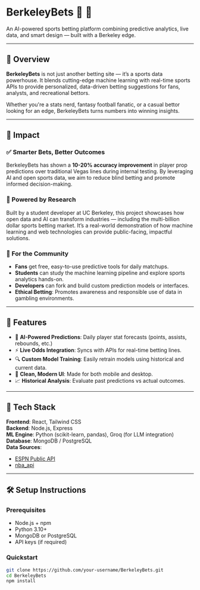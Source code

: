 # BerkeleyBets 🎰 🐻
An AI-powered sports betting platform combining predictive analytics, live data, and smart design — built with a Berkeley edge.

---

## 🧠 Overview

**BerkeleyBets** is not just another betting site — it’s a sports data powerhouse. It blends cutting-edge machine learning with real-time sports APIs to provide personalized, data-driven betting suggestions for fans, analysts, and recreational bettors.

Whether you're a stats nerd, fantasy football fanatic, or a casual bettor looking for an edge, BerkeleyBets turns numbers into winning insights.

---

## 🎯 Impact

### ✅ Smarter Bets, Better Outcomes

BerkeleyBets has shown a **10-20% accuracy improvement** in player prop predictions over traditional Vegas lines during internal testing. By leveraging AI and open sports data, we aim to reduce blind betting and promote informed decision-making.

### 🧪 Powered by Research

Built by a student developer at UC Berkeley, this project showcases how open data and AI can transform industries — including the multi-billion dollar sports betting market. It’s a real-world demonstration of how machine learning and web technologies can provide public-facing, impactful solutions.

### 📣 For the Community

- **Fans** get free, easy-to-use predictive tools for daily matchups.
- **Students** can study the machine learning pipeline and explore sports analytics hands-on.
- **Developers** can fork and build custom prediction models or interfaces.
- **Ethical Betting**: Promotes awareness and responsible use of data in gambling environments.

---

## 🚀 Features

- 🧠 **AI-Powered Predictions**: Daily player stat forecasts (points, assists, rebounds, etc.)
- ⚡ **Live Odds Integration**: Syncs with APIs for real-time betting lines.
- 🔍 **Custom Model Training**: Easily retrain models using historical and current data.
- 🎨 **Clean, Modern UI**: Made for both mobile and desktop.
- 📈 **Historical Analysis**: Evaluate past predictions vs actual outcomes.

---

## 🧱 Tech Stack

**Frontend**: React, Tailwind CSS  
**Backend**: Node.js, Express  
**ML Engine**: Python (scikit-learn, pandas), Groq (for LLM integration)  
**Database**: MongoDB / PostgreSQL  
**Data Sources**:
- [ESPN Public API](https://github.com/pseudo-r/Public-ESPN-API)
- [nba_api](https://github.com/swar/nba_api)

---

## 🛠️ Setup Instructions

### Prerequisites

- Node.js + npm  
- Python 3.10+  
- MongoDB or PostgreSQL  
- API keys (if required)

### Quickstart

```bash
git clone https://github.com/your-username/BerkeleyBets.git
cd BerkeleyBets
npm install
